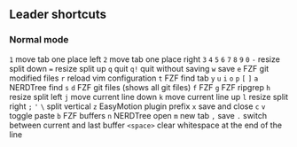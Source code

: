 ## Leader shortcuts

### Normal mode

`1` move tab one place left
`2` move tab one place right
`3`
`4`
`5`
`6`
`7`
`8`
`9`
`0`
`-` resize split down
`=` resize split up
`q` quit
`q!` quit without saving
`w` save
`e` FZF git modified files
`r` reload vim configuration
`t` FZF find tab
`y`
`u` 
`i`
`o`
`p`
`[`
`]`
`a` NERDTree find
`s` 
`d` FZF git files (shows all git files)
`f` FZF 
`g` FZF ripgrep
`h` resize split left
`j` move current line down
`k` move current line up
`l` resize split right
`;`
`'`
`\` split vertical
`z` EasyMotion plugin prefix
`x` save and close
`c`
`v` toggle paste
`b` FZF buffers
`n` NERDTree open
`m` new tab
`,` save
`.` switch between current and last buffer
`<space>` clear whitespace at the end of the line
